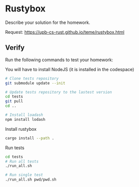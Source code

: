 # Rustybox
Describe your solution for the homework.


Request: https://upb-cs-rust.github.io/teme/rustybox.html

## Verify

Run the following commands to test your homework:

You will have to install NodeJS (it is installed in the codespace)

```bash
# Clone tests repository
git submodule update --init 

# Update tests repository to the lastest version
cd tests
git pull 
cd ..

# Install loadash
npm install lodash
```

Install rustybox

```bash
cargo install --path .
```

Run tests

```bash
cd tests
# Run all tests 
./run_all.sh

# Run single test
./run_all.sh pwd/pwd.sh
```